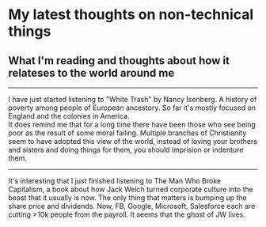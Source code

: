 # My latest thoughts on non-technical things

## What I'm reading and thoughts about how it relateses to the world around me

------------ 
I have just started listening to "White Trash" by Nancy Isenberg. A history of poverty among people of European ancestory. So far it's mostly focused on England and the colonies in America.  
It does remind me that for a long time there have been those who see being poor as the result of some moral failing. Multiple branches of Christianity seem to have adopted this view of the world, instead of loving your brothers and sisters and doing things for them, you should imprision or indenture them. 

-----------------
It's interesting that I just finished listening to The Man Who Broke Capitalism, a book about 
how Jack Welch turned corporate culture into the beast that it usually is now.  The only thing that matters is bumping up the share price and dividends. 
Now, FB, Google, Microsoft, Salesforce each are cutting >10k people from the payroll.  It seems that the ghost of JW lives.






